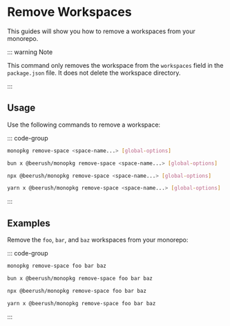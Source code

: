 # Remove Workspaces

This guides will show you how to remove a workspaces from your monorepo.

::: warning Note

This command only removes the workspace from the `workspaces` field in the `package.json` file. It does not delete the workspace directory.

:::

## Usage

Use the following commands to remove a workspace:

::: code-group

```bash [Global]
monopkg remove-space <space-name...> [global-options]
```

```bash [Bun]
bun x @beerush/monopkg remove-space <space-name...> [global-options]
```

```bash [NPM]
npx @beerush/monopkg remove-space <space-name...> [global-options]
```

```bash [Yarn]
yarn x @beerush/monopkg remove-space <space-name...> [global-options]
```

:::

## Examples

Remove the `foo`, `bar`, and `baz` workspaces from your monorepo:

::: code-group

```bash [Global]
monopkg remove-space foo bar baz
```

```bash [Bun]
bun x @beerush/monopkg remove-space foo bar baz
```

```bash [NPM]
npx @beerush/monopkg remove-space foo bar baz
```

```bash [Yarn]
yarn x @beerush/monopkg remove-space foo bar baz
```

:::
